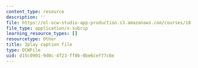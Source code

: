```yaml
---
content_type: resource
description: ''
file: https://ol-ocw-studio-app-production.s3.amazonaws.com/courses/18-065-matrix-methods-in-data-analysis-signal-processing-and-machine-learning-spring-2018/d15c09019d0c4f23ff0b0be6cef77c6e_Cx5Z-OslNWE.srt
file_type: application/x-subrip
learning_resource_types: []
resourcetype: Other
title: 3play caption file
type: OCWFile
uid: d15c0901-9d0c-4f23-ff0b-0be6cef77c6e
---
```

